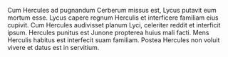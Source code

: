 Cum Hercules ad pugnandum Cerberum missus est, Lycus putavit eum mortum esse. Lycus capere regnum Herculis et interficere familiam eius cupivit. Cum Hercules audivisset planum Lyci, celeriter reddit et interficit ipsum. Hercules punitus est Junone propterea huius mali facti. Mens Herculis habitus est interfecit suam familiam. Postea Hercules non voluit vivere et datus est in servitium. 
